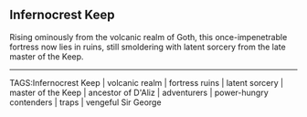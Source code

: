## Infernocrest Keep

Rising ominously from the volcanic realm of Goth, this once-impenetrable fortress now lies in ruins, still smoldering with latent sorcery from the late master of the Keep. 

---

TAGS:Infernocrest Keep | volcanic realm | fortress ruins | latent sorcery | master of the Keep | ancestor of D'Aliz | adventurers | power-hungry contenders | traps | vengeful Sir George
